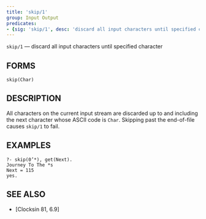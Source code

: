 ```yaml
---
title: 'skip/1'
group: Input Output
predicates:
- {sig: 'skip/1', desc: 'discard all input characters until specified character'}
---
```

`skip/1` — discard all input characters until specified character

## FORMS

```
skip(Char)
```

## DESCRIPTION

All characters on the current input stream are discarded up to and including the next character whose ASCII code is `Char`. Skipping past the end-of-file causes `skip/1` to fail.

## EXAMPLES

```
?- skip(0’*), get(Next).
Journey To The *s
Next = 115
yes.
```

## SEE ALSO

- [Clocksin 81, 6.9]
